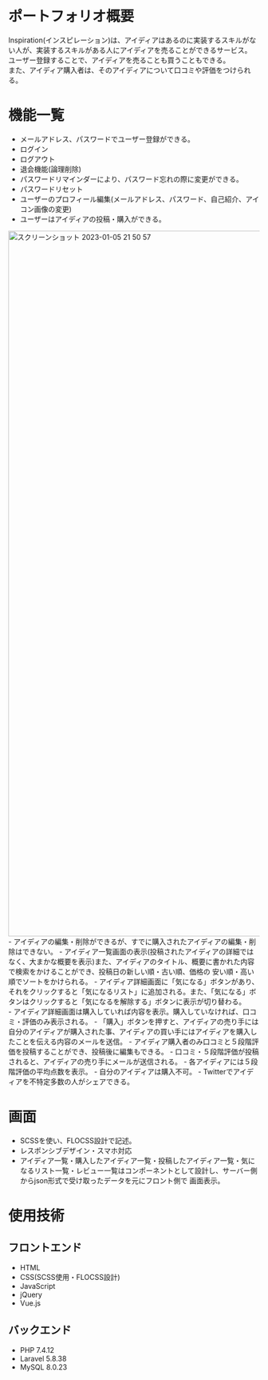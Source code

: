 # ポートフォリオ概要

Inspiration(インスピレーション)は、アイディアはあるのに実装するスキルがない人が、実装するスキルがある人にアイディアを売ることができるサービス。</br>
ユーザー登録することで、アイディアを売ることも買うこともできる。</br>
また、アイディア購入者は、そのアイディアについて口コミや評価をつけられる。

# 機能一覧

- メールアドレス、パスワードでユーザー登録ができる。
- ログイン
- ログアウト
- 退会機能(論理削除)
- パスワードリマインダーにより、パスワード忘れの際に変更ができる。
- パスワードリセット
- ユーザーのプロフィール編集(メールアドレス、パスワード、自己紹介、アイコン画像の変更)
- ユーザーはアイディアの投稿・購入ができる。
<img width="1411" alt="スクリーンショット 2023-01-05 21 50 57" src="https://user-images.githubusercontent.com/82641385/210784615-a57e7ff6-e13f-47b8-a5c2-bbdd12955da0.png">
- アイディアの編集・削除ができるが、すでに購入されたアイディアの編集・削除はできない。
- アイディア一覧画面の表示(投稿されたアイディアの詳細ではなく、大まかな概要を表示)また、アイディアのタイトル、概要に書かれた内容で検索をかけることができ、投稿日の新しい順・古い順、価格の   安い順・高い順でソートをかけられる。
- アイディア詳細画面に「気になる」ボタンがあり、それをクリックすると「気になるリスト」に追加される。また、「気になる」ボタンはクリックすると「気になるを解除する」ボタンに表示が切り替わる。　　　  　　　　　　　　  　
- アイディア詳細画面は購入していれば内容を表示。購入していなければ、口コミ・評価のみ表示される。
- 「購入」ボタンを押すと、アイディアの売り手には自分のアイディアが購入された事、アイディアの買い手にはアイディアを購入したことを伝える内容のメールを送信。
- アイディア購入者のみ口コミと５段階評価を投稿することができ、投稿後に編集もできる。
- 口コミ・５段階評価が投稿されると、アイディアの売り手にメールが送信される。
- 各アイディアには５段階評価の平均点数を表示。
- 自分のアイディアは購入不可。
- Twitterでアイディアを不特定多数の人がシェアできる。

# 画面
- SCSSを使い、FLOCSS設計で記述。
- レスポンシブデザイン・スマホ対応
- アイディア一覧・購入したアイディア一覧・投稿したアイディア一覧・気になるリスト一覧・レビュー一覧はコンポーネントとして設計し、サーバー側からjson形式で受け取ったデータを元にフロント側で   画面表示。


# 使用技術

## フロントエンド

- HTML
- CSS(SCSS使用・FLOCSS設計)
- JavaScript
- jQuery
- Vue.js

## バックエンド

- PHP 7.4.12
- Laravel 5.8.38
- MySQL 8.0.23


